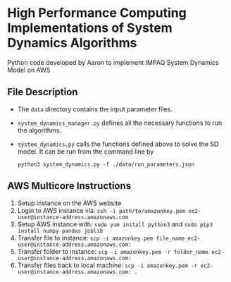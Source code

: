 # High Performance Computing Implementations of System Dynamics Algorithms
Python code developed by Aaron to implement IMPAQ System Dynamics Model on AWS

## File Description

- The `data` directory contains the input parameter files.
- `system_dynamics_manager.py` defines all the necessary functions to run the algorithms.
- `system_dynamics.py` calls the functions defined above to solve the SD model. It can be run from the command line by 

  `python3 system_dynamics.py -f ./data/run_parameters.json`
  

## AWS Multicore Instructions
1. Setup instance on the AWS website
2. Login to AWS instance via: `ssh -i path/to/amazonkey.pem ec2-user@instance-address.amazonaws.com`
3. Setup AWS instance with: `sudo yum install python3` and `sudo pip3 install numpy pandas joblib`
4. Transfer file to instance: `scp -i amazonkey.pem file_name ec2-user@instance-address.amazonaws.com:`
5. Transfer folder to instance: `scp -i amazonkey.pem -r folder_name ec2-user@instance-address.amazonaws.com:`
6. Transfer files back to local machine: `scp -i amazonkey.pem -r ec2-user@instance-address.amazonaws.com: .`
